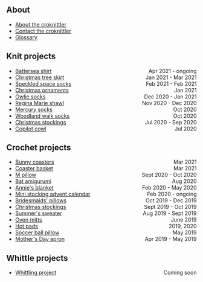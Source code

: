 <style>
li span {
    float: right;
    padding-left: 1em;
}
</style>

## About

- [About the croknittler](about.md)
- [Contact the croknittler](mailto:liandrea4@gmail.com)
- [Glossary](glossary.md)

## Knit projects

- <span>Apr 2021 - ongoing</span> [Battersea shirt](knit/battersea.md) 
- <span>Jan 2021 - Mar 2021</span> [Christmas tree skirt](knit/tree_skirt.md) 
- <span>Feb 2021 - Feb 2021</span> [Speckled space socks](knit/speckled_space_socks.md) 
- <span>Jan 2021</span> [Christmas ornaments](knit/christmas_ornaments.md) 
- <span>Dec 2020 - Jan 2021</span> [Owlie socks](knit/owlie_socks.md) 
- <span>Nov 2020 - Dec 2020</span> [Regina Marie shawl](knit/regina_marie.md) 
- <span>Oct 2020</span> [Mercury socks](knit/mercury_socks.md) 
- <span>Oct 2020</span> [Woodland walk socks](knit/woodland_walk_socks.md) 
- <span>Jul 2020 - Sep 2020</span> [Christmas stockings](knit/christmas_stockings.md) 
- <span>Jul 2020</span> [Copilot cowl](knit/copilot_cowl.md) 

## Crochet projects

- <span>Mar 2021</span> [Bunny coasters](crochet/bunny_coasters.md) 
- <span>Mar 2021</span> [Coaster basket](crochet/coaster_basket.md) 
- <span>Sept 2020 - Oct 2020</span> [M pillow](crochet/m_pillow.md) 
- <span>Aug 2020</span> [Bat amigurumi](crochet/bat.md) 
- <span>Feb 2020 - May 2020</span> [Annie's blanket](crochet/annie_blanket.md) 
- <span>Feb 2020 - ongoing</span> [Mini stocking advent calendar](crochet/advent_calendar.md) 
- <span>Oct 2019 - Dec 2019</span> [Bridesmaids' pillows](crochet/bridesmaids_pillows.md) 
- <span>Sept 2019 - Oct 2019</span> [Christmas stockings](crochet/christmas_stockings.md) 
- <span>Aug 2019 - Sept 2019</span> [Summer's sweater](crochet/summer_sweater.md) 
- <span>June 2019</span> [Oven mitts](crochet/oven_mitts.md) 
- <span>2019, 2020</span> [Hot pads](crochet/hot_pads.md) 
- <span>May 2019</span> [Soccer ball pillow](crochet/soccer_ball_pillow.md) 
- <span>Apr 2019 - May 2019</span> [Mother's Day apron](crochet/mothers_day_apron.md) 

## Whittle projects

- <span>Coming soon</span> [Whittling project](404.md)
